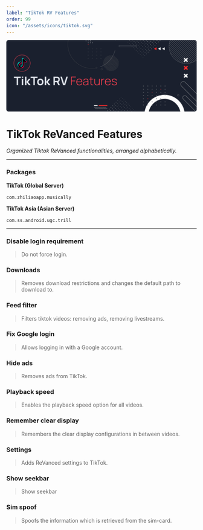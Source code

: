 ```yaml
---
label: "TikTok RV Features"
order: 99
icon: "/assets/icons/tiktok.svg"
---
```


![](../assets/cover/tiktok-rv-cover.png)

# TikTok ReVanced Features
<i>Organized Tiktok ReVanced functionalities, arranged alphabetically.</i>

---
### Packages

**TikTok (Global Server)**
```
com.zhiliaoapp.musically
```

**TikTok Asia (Asian Server)**

```
com.ss.android.ugc.trill
```

---
### Disable login requirement
>Do not force login.

### Downloads
>Removes download restrictions and changes the default path to download to.

### Feed filter
>Filters tiktok videos: removing ads, removing livestreams.

### Fix Google login
>Allows logging in with a Google account.

### Hide ads
>Removes ads from TikTok.

### Playback speed
>Enables the playback speed option for all videos.
 
### Remember clear display
>Remembers the clear display configurations in between videos.

### Settings
>Adds ReVanced settings to TikTok.

### Show seekbar
>Show seekbar

### Sim spoof
>Spoofs the information which is retrieved from the sim-card.

